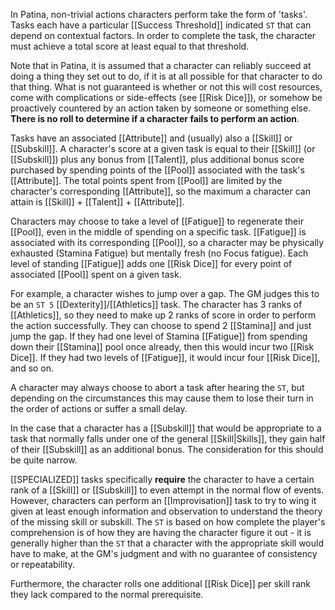 In Patina, non-trivial actions characters perform take the form of 'tasks'. Tasks each have a particular [[Success Threshold]] indicated `ST` that can depend on contextual factors. In order to complete the task, the character must achieve a total score at least equal to that threshold.

Note that in Patina, it is assumed that a character can reliably succeed at doing a thing they set out to do, if it is at all possible for that character to do that thing. What is not guaranteed is whether or not this will cost resources, come with complications or side-effects (see [[Risk Dice]]), or somehow be proactively countered by an action taken by someone or something else. **There is no roll to determine if a character fails to perform an action**. 

Tasks have an associated [[Attribute]] and (usually) also a [[Skill]] or [[Subskill]]. A character's score at a given task is equal to their [[Skill]] (or [[Subskill]]) plus any bonus from [[Talent]], plus additional bonus score purchased by spending points of the [[Pool]] associated with the task's [[Attribute]]. The total points spent from [[Pool]] are limited by the character's corresponding [[Attribute]], so the maximum a character can attain is [[Skill]] + [[Talent]] + [[Attribute]].

Characters may choose to take a level of [[Fatigue]] to regenerate their [[Pool]], even in the middle of spending on a specific task. [[Fatigue]] is associated with its corresponding [[Pool]], so a character may be physically exhausted (Stamina Fatigue) but mentally fresh (no Focus fatigue). Each level of standing [[Fatigue]] adds one [[Risk Dice]] for every point of associated [[Pool]] spent on a given task.

For example, a character wishes to jump over a gap. The GM judges this to be an `ST 5` [[Dexterity]]/[[Athletics]] task. The character has 3 ranks of [[Athletics]], so they need to make up 2 ranks of score in order to perform the action successfully. They can choose to spend 2 [[Stamina]] and just jump the gap. If they had one level of Stamina [[Fatigue]] from spending down their [[Stamina]] pool once already, then this would incur two [[Risk Dice]]. If they had two levels of [[Fatigue]], it would incur four [[Risk Dice]], and so on.

A character may always choose to abort a task after hearing the `ST`, but depending on the circumstances this may cause them to lose their turn in the order of actions or suffer a small delay.

In the case that a character has a [[Subskill]] that would be appropriate to a task that normally falls under one of the general [[Skill|Skills]], they gain half of their [[Subskill]] as an additional bonus. The consideration for this should be quite narrow.

[[SPECIALIZED]] tasks specifically **require** the character to have a certain rank of a [[Skill]] or [[Subskill]] to even attempt in the normal flow of events. However, characters can perform an [[Improvisation]] task to try to wing it given at least enough information and observation to understand the theory of the missing skill or subskill. The `ST` is based on how complete the player's comprehension is of how they are having the character figure it out - it is generally higher than the `ST` that a character with the appropriate skill would have to make, at the GM's judgment and with no guarantee of consistency or repeatability. 

Furthermore, the character rolls one additional [[Risk Dice]] per skill rank they lack compared to the normal prerequisite.